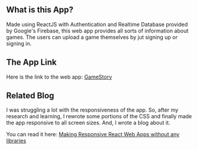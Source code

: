 ## What is this App?
Made using ReactJS with Authentication and Realtime Database provided by Google's Firebase, this web app provides all sorts of information about games. The users can upload a game themselves by jut signing up or signing in. 
## The App Link
Here is the link to the web app:  [GameStory](https://aniruddh-mukherjee.github.io/game-story/)
## Related Blog
I was struggling a lot with the responsiveness of the app. So, after my research and learning, I rewrote some portions of the CSS and finally  made the app responsive to all screen sizes. And, I wrote a blog about it.

You can read it  here: [Making Responsive React Web Apps without any libraries](https://dev.to/aniruddhmukherjee/making-responsive-react-web-apps-without-any-libraries-5h6h)
